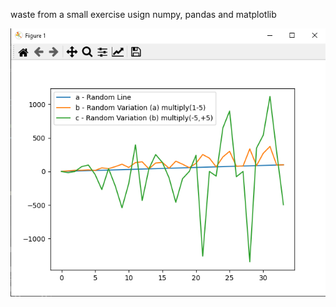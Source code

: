 waste from a small exercise usign numpy, pandas and matplotlib




![Example output of exercise.py](https://raw.githubusercontent.com/DarthKenar/Numpy-Pandas-MatPlotLib/master/images/Screenshot_3.png)
